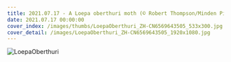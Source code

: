 ```yaml
---
title: 2021.07.17 - A Loepa oberthuri moth (© Robert Thompson/Minden Pictures)
date: 2021.07.17 00:00:00
cover_index: /images/thumbs/LoepaOberthuri_ZH-CN6569643505_533x300.jpg
cover_detail: /images/LoepaOberthuri_ZH-CN6569643505_1920x1080.jpg
---
```


![LoepaOberthuri](/images/LoepaOberthuri_ZH-CN6569643505_1920x1080.jpg)
